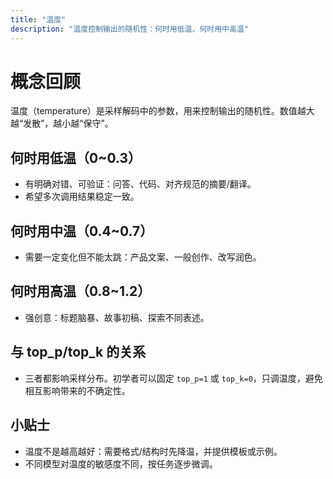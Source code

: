 ```yaml
---
title: "温度"
description: "温度控制输出的随机性：何时用低温、何时用中高温"
---
```


# 概念回顾

温度（temperature）是采样解码中的参数，用来控制输出的随机性。数值越大越“发散”，越小越“保守”。

## 何时用低温（0~0.3）

- 有明确对错、可验证：问答、代码、对齐规范的摘要/翻译。
- 希望多次调用结果稳定一致。

## 何时用中温（0.4~0.7）

- 需要一定变化但不能太跳：产品文案、一般创作、改写润色。

## 何时用高温（0.8~1.2）

- 强创意：标题脑暴、故事初稿、探索不同表述。

## 与 top_p/top_k 的关系

- 三者都影响采样分布。初学者可以固定 `top_p=1` 或 `top_k=0`，只调温度，避免相互影响带来的不确定性。

## 小贴士

- 温度不是越高越好：需要格式/结构时先降温，并提供模板或示例。
- 不同模型对温度的敏感度不同，按任务逐步微调。
